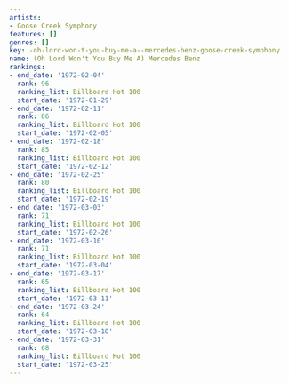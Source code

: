```yaml
---
artists:
- Goose Creek Symphony
features: []
genres: []
key: -oh-lord-won-t-you-buy-me-a--mercedes-benz-goose-creek-symphony
name: (Oh Lord Won't You Buy Me A) Mercedes Benz
rankings:
- end_date: '1972-02-04'
  rank: 96
  ranking_list: Billboard Hot 100
  start_date: '1972-01-29'
- end_date: '1972-02-11'
  rank: 86
  ranking_list: Billboard Hot 100
  start_date: '1972-02-05'
- end_date: '1972-02-18'
  rank: 85
  ranking_list: Billboard Hot 100
  start_date: '1972-02-12'
- end_date: '1972-02-25'
  rank: 80
  ranking_list: Billboard Hot 100
  start_date: '1972-02-19'
- end_date: '1972-03-03'
  rank: 71
  ranking_list: Billboard Hot 100
  start_date: '1972-02-26'
- end_date: '1972-03-10'
  rank: 71
  ranking_list: Billboard Hot 100
  start_date: '1972-03-04'
- end_date: '1972-03-17'
  rank: 65
  ranking_list: Billboard Hot 100
  start_date: '1972-03-11'
- end_date: '1972-03-24'
  rank: 64
  ranking_list: Billboard Hot 100
  start_date: '1972-03-18'
- end_date: '1972-03-31'
  rank: 68
  ranking_list: Billboard Hot 100
  start_date: '1972-03-25'
---
```


